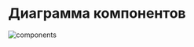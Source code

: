 # Диаграмма компонентов
![components](https://github.com/user-attachments/assets/b255f61d-ee84-4303-b769-e3bfdee0e36a)

